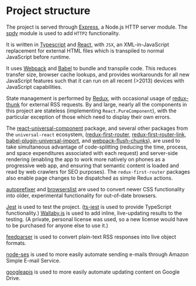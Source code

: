 # Project structure

The project is served through [Express](https://expressjs.com), a Node.js HTTP server module. The [spdy](https://github.com/spdy-http2/node-spdy) module is used to add `HTTP2` functionality.

It is written in [Typescript](https://www.typescriptlang.org) and [React](https://reactjs.org), with `JSX`, an XML-in-JavaScript replacement for external HTML files which is transpiled to normal JavaScript before runtime.

It uses [Webpack](https://webpack.js.org) and [Babel](https://babeljs.io) to bundle and transpile code. This reduces transfer size, browser cache lookups, and provides workarounds for all new JavaScript features such that it can run on all recent (>2013) devices with JavaScript capabilities.

State management is performed by [Redux](https://redux.js.org), with occasional usage of [redux-thunk](https://github.com/reduxjs/redux-thunk) for external RSS requests. By and large, nearly all the components in this project are stateless (implementing `React.PureComponent`), with the particular exception of those which need to display their own errors.

The [react-universal-component](https://github.com/faceyspacey/react-universal-component) package, and several other packages from the `universal-react` ecosystem, ([redux-first-router](https://github.com/faceyspacey/redux-first-router), [redux-first-router-link](https://github.com/faceyspacey/redux-first-router-link), [babel-plugin-universal-import](https://github.com/faceyspacey/babel-plugin-universal-import), and [webpack-flush-chunks](https://github.com/faceyspacey/webpack-flush-chunks)), are used to take simultaneous advantage of code-splitting (reducing the time, process, and space expenditures associated with each request) and server-side rendering (enabling the app to work more natively on phones as a progressive web app, and ensuring that semantic content is loaded and read by web crawlers for SEO purposes). The `redux-first-router` packages also enable page changes to be dispatched as simple Redux actions.

[autoprefixer](https://github.com/postcss/autoprefixer) and [browserslist](https://github.com/browserslist/browserslist) are used to convert newer CSS functionality into older, experimental functionality for out-of-date browsers.

[Jest](https://jestjs.io) is used to test the project. ([ts-jest](https://github.com/kulshekhar/ts-jest) is used to provide TypeScript functionality.) [Wallaby.js](https://wallabyjs.com) is used to add inline, live-updating results to the testing. (A private, personal license was used, so a new license would have to be purchased for anyone else to use it.)

[feedparser](https://github.com/danmactough/node-feedparser) is used to convert plain-text RSS responses into live object formats.

[node-ses](https://github.com/aheckmann/node-ses) is used to more easily automate sending e-mails through Amazon Simple E-mail Service.

[googleapis](https://github.com/googleapis/googleapis) is used to more easily automate updating content on Google Drive.